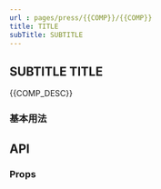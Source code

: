 ```yaml
---
url : pages/press/{{COMP}}/{{COMP}}
title: TITLE
subTitle: SUBTITLE
---
```


## SUBTITLE TITLE



{{COMP_DESC}}

### 基本用法



## API

### Props

